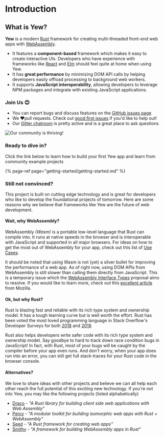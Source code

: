 # Introduction

## What is Yew?

**Yew** is a modern [Rust](https://www.rust-lang.org/) framework for creating multi-threaded front-end web apps with [WebAssembly](https://webassembly.org/).

* It features a **component-based** framework which makes it easy to create interactive UIs. Developers who have experience with frameworks like [React](https://reactjs.org/) and [Elm](https://elm-lang.org/) should feel quite at home when using Yew.
* It has **great performance** by minimizing DOM API calls by helping developers easily offload processing to background web workers.
* It supports **JavaScript interoperability**, allowing developers to leverage NPM packages and integrate with existing JavaScript applications.

### Join Us 😊

* You can report bugs and discuss features on the [GitHub issues page](https://github.com/yewstack/yew/issues)
* We ❤️pull requests. Check out [good first issues](https://github.com/yewstack/yew/issues?q=is%3Aopen+is%3Aissue+label%3A%22good+first+issue%22) if you'd like to help out!
* Our [Gitter chatroom](https://gitter.im/yewframework/Lobby) is pretty active and is a great place to ask questions

![Our community is thriving!](https://img.shields.io/github/stars/yewstack/yew?color=009A5B&label=Github%20stars)

### Ready to dive in?

Click the link below to learn how to build your first Yew app and learn from community example projects

{% page-ref page="getting-started/getting-started.md" %}

### **Still not convinced?**

This project is built on cutting edge technology and is great for developers who like to develop the foundational projects of tomorrow. Here are some reasons why we believe that frameworks like Yew are the future of web development.

#### **Wait, why WebAssembly?**

WebAssembly _\(Wasm\)_ is a portable low-level language that Rust can compile into. It runs at native speeds in the browser and is interoperable with JavaScript and supported in all major browsers. For ideas on how to get the most out of WebAssembly for your app, check out this list of [Use Cases](https://webassembly.org/docs/use-cases/).

It should be noted that using Wasm is not \(yet\) a silver bullet for improving the performance of a web app. As of right now, using DOM APIs from WebAssembly is still slower than calling them directly from JavaScript. This is a temporary issue which the [WebAssembly Interface Types](https://github.com/WebAssembly/interface-types/blob/master/proposals/interface-types/Explainer.md) proposal aims to resolve. If you would like to learn more, check out this [excellent article](https://hacks.mozilla.org/2019/08/webassembly-interface-types/) from Mozilla.

#### Ok, but why Rust?

Rust is blazing fast and reliable with its rich type system and ownership model. It has a tough learning curve but is well worth the effort. Rust has been voted the most loved programming language in Stack Overflow's Developer Surveys for both [2018](https://insights.stackoverflow.com/survey/2018#technology-_-most-loved-dreaded-and-wanted-languages) and [2019](https://insights.stackoverflow.com/survey/2019#technology-_-most-loved-dreaded-and-wanted-languages).

Rust also helps developers write safer code with its rich type system and ownership model. Say goodbye to hard to track down race condition bugs in JavaScript! In fact, with Rust, most of your bugs will be caught by the compiler before your app even runs. And don't worry, when your app does run into an error, you can still get full stack-traces for your Rust code in the browser console.

#### Alternatives?

We love to share ideas with other projects and believe we can all help each other reach the full potential of this exciting new technology. If you're not into Yew, you may like the following projects \(listed alphabetically\)

* [Draco](https://github.com/utkarshkukreti/draco) - _"A Rust library for building client side web applications with Web Assembly"_
* [Percy](https://github.com/chinedufn/percy) - _"A modular toolkit for building isomorphic web apps with Rust + WebAssembly"_
* [Seed](https://github.com/seed-rs/seed) - _"A Rust framework for creating web apps"_
* [Smithy](https://github.com/rbalicki2/smithy) - _"A framework for building WebAssembly apps in Rust"_

